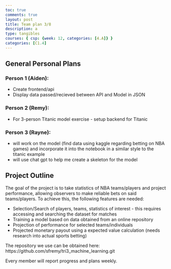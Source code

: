 ```yaml
---
toc: true
comments: true
layout: post
title: Team plan 3/8
description: a
type: tangibles
courses: { csp: {week: 12, categories: [4.A]} }
categories: [C1.4]
---
```

## General Personal Plans

### Person 1 (Aiden):
- Create frontend/api
- Display data passed/recieved between API and Model in JSON

### Person 2 (Remy):
- For 3-person Titanic model exercise - setup backend for Titanic

### Person 3 (Rayne):
- will work on the model (find data using kaggle regarding betting on NBA games) and incorporate it into the notebook in a similar style to the titanic example
- will use chat gpt to help me create a skeleton for the model

## Project Outline
<p>The goal of the project is to take statistics of NBA teams/players and project performance, allowing observers to make reliable bets on said teams/players. To achieve this, the following features are needed:</p>

- Selection/Search of players, teams, statistics of interest - this requires accessing and searching the dataset for matches
- Training a model based on data obtained from an online repository
- Projection of performance for selected teams/individuals
- Projected monetary payout using a expected value calculation (needs research into actual sports betting)

<p>The repository we use can be obtained here: https://github.com/sfremy/tri3_machine_learning.git</p>

<p>Every member will report progress and plans weekly.</p>